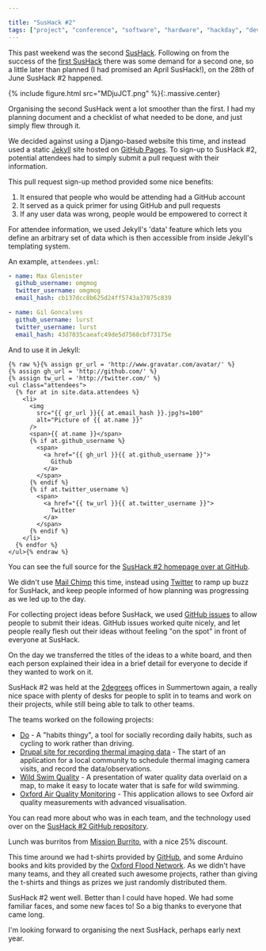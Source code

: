 ```yaml
---

title: "SusHack #2"
tags: ["project", "conference", "software", "hardware", "hackday", "development"]
---
```


This past weekend was the second [SusHack](http://sushack.co.uk). Following on from the success of the [first SusHack](/post/sushack-1-building-the-foundations-of-the-oxford-flood-network-stack/) there was some demand for a second one, so a little later than planned (I had promised an April SusHack!), on the 28th of June SusHack #2 happened.

<!-- more -->

{% include figure.html src="MDjuJCT.png" %}{:.massive.center}

Organising the second SusHack went a lot smoother than the first. I had my planning document and a checklist of what needed to be done, and just simply flew through it.

We decided against using a Django-based website this time, and instead used a static [Jekyll](http://jekyllrb.com) site hosted on [GitHub Pages](http://pages.github.com). To sign-up to SusHack #2, potential attendees had to simply submit a pull request with their information.

This pull request sign-up method provided some nice benefits:

1. It ensured that people who would be attending had a GitHub account
2. It served as a quick primer for using GitHub and pull requests
3. If any user data was wrong, people would be empowered to correct it

For attendee information, we used Jekyll's 'data' feature which lets you define an arbitrary set of data which is then accessible from inside Jekyll's templating system.

An example, `attendees.yml`:

```yaml
- name: Max Glenister
  github_username: omgmog
  twitter_username: omgmog
  email_hash: cb137dcc8b625d24ff5743a37075c839

- name: Gil Goncalves
  github_username: lurst
  twitter_username: lurst
  email_hash: 43d7035caeafc49de5d7568cbf73175e
```

And to use it in Jekyll:

```liquid
{% raw %}{% assign gr_url = 'http://www.gravatar.com/avatar/' %}
{% assign gh_url = 'http://github.com/' %}
{% assign tw_url = 'http://twitter.com/' %}
<ul class="attendees">
  {% for at in site.data.attendees %}
    <li>
      <img
        src="{{ gr_url }}{{ at.email_hash }}.jpg?s=100"
        alt="Picture of {{ at.name }}"
      />
      <span>{{ at.name }}</span>
      {% if at.github_username %}
        <span>
          <a href="{{ gh_url }}{{ at.github_username }}">
            Github
          </a>
        </span>
      {% endif %}
      {% if at.twitter_username %}
        <span>
          <a href="{{ tw_url }}{{ at.twitter_username }}">
            Twitter
          </a>
        </span>
      {% endif %}
    </li>
  {% endfor %}
</ul>{% endraw %}
```

You can see the full source for the [SusHack #2 homepage over at GitHub](https://github.com/sushack/sushack.github.io).

We didn't use [Mail Chimp](http://mailchimp.com) this time, instead using [Twitter](http://twitter.com) to ramp up buzz for SusHack, and keep people informed of how planning was progressing as we led up to the day.

For collecting project ideas before SusHack, we used [GitHub issues](https://github.com/sushack/sushack.github.io/issues/18) to allow people to submit their ideas. GitHub issues worked quite nicely, and let people really flesh out their ideas without feeling "on the spot" in front of everyone at SusHack.

On the day we transferred the titles of the ideas to a white board, and then each person explained their idea in a brief detail for everyone to decide if they wanted to work on it.

SusHack #2 was held at the [2degrees](https://www.2degreesnetwork.com) offices in Summertown again, a really nice space with plenty of desks for people to split in to teams and work on their projects, while still being able to talk to other teams.

The teams worked on the following projects:

- [Do](https://github.com/sushack/do) - A "habits thingy", a tool for socially recording daily habits, such as cycling to work rather than driving.
- [Drupal site for recording thermal imaging data](https://github.com/sushack/thermal-imaging) - The start of an application for a local community to schedule thermal imaging camera visits, and record the data/observations.
- [Wild Swim Quality](https://github.com/sushack/wildswimquality) - A presentation of water quality data overlaid on a map, to make it easy to locate water that is safe for wild swimming.
- [Oxford Air Quality Monitoring](https://github.com/sushack/oxfordair) - This application allows to see Oxford air quality measurements with advanced visualisation.

You can read more about who was in each team, and the technology used over on the [SusHack #2 GitHub repository](https://github.com/sushack/sushack-2).

Lunch was burritos from [Mission Burrito](http://missionburrito.co.uk/), with a nice 25% discount.

This time around we had t-shirts provided by [GitHub](https://community.github.com/), and some Arduino books and kits provided by the [Oxford Flood Network](http://oxfloodnet.co.uk/). As we didn't have many teams, and they all created such awesome projects, rather than giving the t-shirts and things as prizes we just randomly distributed them.

SusHack #2 went well. Better than I could have hoped. We had some familiar faces, and some new faces to! So a big thanks to everyone that came long.

I'm looking forward to organising the next SusHack, perhaps early next year.
